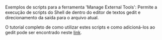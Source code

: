 Exemplos de scripts para a ferramenta 'Manage External Tools': Permite a execução de scripts do
Shell de dentro do 
editor de textos gedit e direcionamento da saída para o arquivo atual.

O tutorial completo de como utilizar estes scripts e como adicioná-los ao gedit pode ser
encontrado neste [link](https://github.com/Dirack/Estudos/wiki).
